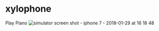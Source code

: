 # xylophone

Play Piano
![simulator screen shot - iphone 7 - 2018-01-29 at 16 18 48](https://user-images.githubusercontent.com/15088180/35506687-20575304-0510-11e8-8e16-4cfe31f7121a.png)
